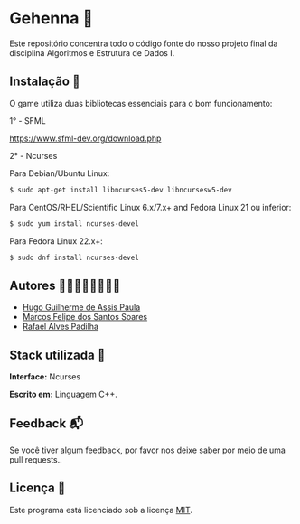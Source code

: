 
# Gehenna  🔱
 
Este repositório concentra todo o código fonte do nosso projeto final da disciplina Algoritmos e Estrutura de Dados I.




## Instalação 🧱

O game utiliza duas bibliotecas essenciais para o bom funcionamento:

1° - SFML 

https://www.sfml-dev.org/download.php

2° - Ncurses 

Para Debian/Ubuntu Linux:
```bash
$ sudo apt-get install libncurses5-dev libncursesw5-dev
```

Para CentOS/RHEL/Scientific Linux 6.x/7.x+ and Fedora Linux 21 ou inferior:
```bash
$ sudo yum install ncurses-devel
```

Para Fedora Linux 22.x+:
```bash
$ sudo dnf install ncurses-devel
```
## Autores 🧑‍💻🧑‍💻🧑‍💻🧑‍💻

- [Hugo Guilherme de Assis Paula](https://github.com/hugoguigo)
- [Marcos Felipe dos Santos Soares](https://www.github.com/mfelipesoares)
- [Rafael Alves Padilha](https://github.com/RafaVisten)




## Stack utilizada 🩻 

**Interface:** Ncurses

**Escrito em:** Linguagem C++. 




## Feedback 📬

Se você tiver algum feedback, por favor nos deixe saber por meio de uma pull requests..


## Licença 📜

Este programa está licenciado sob a licença
[MIT](https://choosealicense.com/licenses/mit/).


